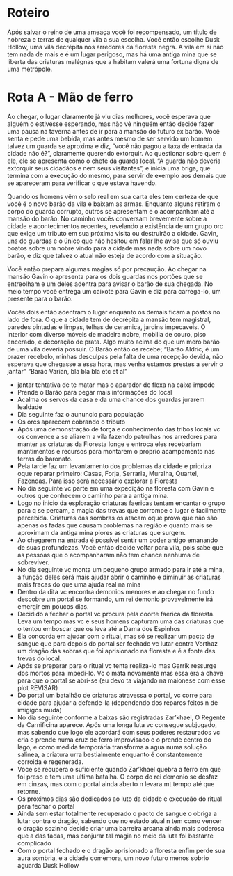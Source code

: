 # Roteiro
Após salvar o reino de uma ameaça você foi recompensado, um título de nobreza e terras de qualquer vila a sua escolha. Você então escolhe Dusk Hollow, uma vila decrépita nos arredores da floresta negra. A vila em si não tem nada de mais e é um lugar perigoso, mas há uma antiga mina que se liberta das criaturas malégnas que a habitam valerá uma fortuna digna de uma metrópole.

# Rota A - Mão de ferro
Ao chegar, o lugar claramente já viu dias melhores, você esperava que alguém o estivesse esperando, mas não vê ninguém então decide fazer uma pausa na taverna antes de ir para a mansão do futuro ex barão.
Você senta e pede uma bebida, mas antes mesmo de ser servido um homem talvez um guarda se aproxima e diz, “você não pagou a taxa de entrada da cidade não é?”, claramente querendo extorquir. 
Ao questionar sobre quem é ele, ele se apresenta como o chefe da guarda local.
“A guarda não deveria extorquir seus cidadãos e nem seus visitantes”, e inícia uma briga, que termina com a execução do mesmo, para servir de exemplo aos demais que se apareceram para verificar o que estava havendo.

Quando os homens vêm o selo real em sua carta eles tem certeza de que você é o novo barão da vila e baixam as armas. Enquanto alguns retiram o corpo do guarda corrupto, outros se apresentam e o acompanham até a mansão do barão. 
No caminho vocês conversam brevemente sobre a cidade e acontecimentos recentes, revelando a existência de um grupo orc que exige um tributo em sua próxima visita ou destruirão a cidade.
Gavin, uns do guardas e o único que não hesitou em falar lhe avisa que só ouviu boatos sobre um nobre vindo para a cidade mas nada sobre um novo barão, e diz que talvez o atual não esteja de acordo com a situação.

Você então prepara algumas magias só por precaução.
Ao chegar na mansão Gavin o apresenta para os dois guardas nos portões que se entreolham e um deles adentra para avisar o barão de sua chegada. No meio tempo você entrega um caixote para Gavin e diz para carrega-lo, um presente para o barão.

Vocês dois então adentram o lugar enquanto os demais ficam a postos no lado de fora. O que a cidade tem de decrépita a mansão tem magistral, paredes pintadas e limpas, telhas de ceramica, jardins impecaveis. O interior com diverso móveis de madeira nobre, mobilia de couro, piso encerado, e decoração de prata. Algo muito acima do que um mero barão de uma vila deveria possuir.
O Barão então os recebe; “Barão Aldric, é um prazer recebelo, minhas desculpas pela falta de uma recepção devida, não esperava que chegasse a essa hora, mas venha estamos prestes a servir o jantar”
“Barão Varian, bla bla bla etc et al”
- jantar tentativa de te matar mas o aparador de flexa na caixa impede
- Prende o Barão para pegar mais informações do local
- Acalma os servos da casa e da uma chance dos guardas jurarem lealdade
- Dia seguinte faz o aununcio para população
- Os orcs aparecem cobrando o tributo
- Após uma demonstração de força e conhecimento das tribos locais vc os convence a se aliarem a vila fazendo patrulhas nos arredores para manter as criaturas da Floresta longe e entroca eles recebariam mantimentos e recursos para montarem o próprio acampamento nas terras do baronato.
- Pela tarde faz um levantamento dos problemas da cidade e prioriza oque reparar primeiro: Casas, Forja, Serraria, Muralha, Quartel, Fazendas. Para isso será necessário explorar a Floresta
- No dia seguinte vc parte em uma expedição na floresta com Gavin e outros que conhecem o caminho para a antiga mina.
- Logo no inicio da esploração criaturas faericas tentam encantar o grupo para q se percam, a magia das trevas que corrompe o lugar é facilmente percebida. Criaturas das sombras os atacam oque prova que não são apenas os fadas que causam problemas na região e quanto mais se aproximam da antiga mina piores as criaturas que surgem.
- Ao chegarem na entrada é possível sentir um poder antigo emanando de suas profundezas. Você então decide voltar para vila, pois sabe que as pessoas que o acompanharam não tem chance nenhuma de sobreviver.
- No dia seguinte vc monta um pequeno grupo armado para ir até a mina, a função deles será mais ajudar abrir o caminho e diminuir as criaturas mais fracas do que uma ajuda real na mina
- Dentro da dita vc encontra demonios menores e ao chegar no fundo descobre um portal se formando, um rei demonio provavelmente irá emergir em poucos dias.
- Decidido a fechar o portal vc procura pela coorte faerica da floresta. Leva um tempo mas vc e seus homens capturam uma das criaturas que o tentou emboscar que os leva até a Dama dos Espinhos
- Ela concorda em ajudar com o ritual, mas só se realizar um pacto de sangue que para depois do portal ser fechado vc lutar contra Vorthaz um dragão das sobras que foi aprisionado na floresta e é a fonte das trevas do local.
- Após se preparar para o ritual vc tenta realiza-lo mas Garrik ressurge dos mortos para impedi-lo. Vc o mata novamente mas essa era a chave para que o portal se abri-se (eu devo ta viajando na maionese com esse plot REVISAR)
- Do portal um batalhão de criaturas atravessa o portal, vc corre para cidade para ajudar a defende-la (dependendo dos reparos feitos n de imigigos muda)
- No dia seguinte conforme a baixas são registradas Zar’khael, O Regente da Carnificina aparece. Após uma longa luta vc consegue subjugado, mas sabendo que logo ele acordará com seus poderes restaurados vc cria o prende numa cruz de ferro improvisado e o prende centro do lago, e como medida temporária transforma a agua numa solução salinea, a criatura urra bestialmente enquanto é constantemente corroida e regenerada.
- Voce se recupera o suficiente quando Zar’khael quebra a ferro em que foi preso e tem uma ultima batalha. O corpo do rei demonio se desfaz em cinzas, mas com o portal ainda aberto n levara mt tempo até que retorne.
- Os proximos dias são dedicados ao luto da cidade e execução do ritual para fechar o portal
- Ainda sem estar totalmente recuperado o pacto de sangue o obriga a lutar contra o dragão, sabendo que no estado atual n tem como vencer o dragão sozinho decide criar uma barreira arcana ainda mais poderosa que a das fadas, mas conjurar tal magia no meio da luta foi bastante complicado
- Com o portal fechado e o dragão aprisionado a floresta enfim perde sua aura sombria, e a cidade comemora, um novo futuro menos sobrio aguarda Dusk Hollow
